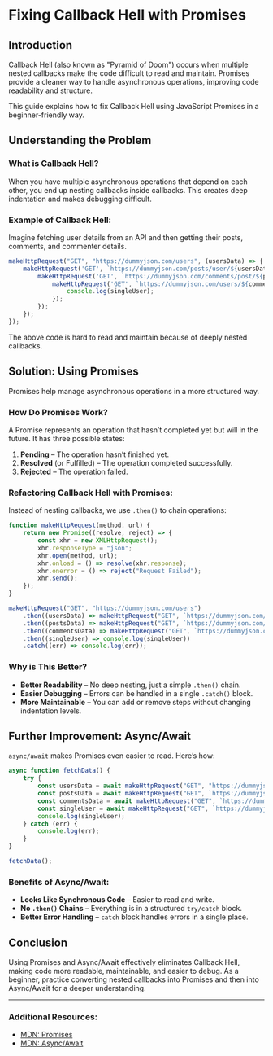 # Fixing Callback Hell with Promises

## Introduction
Callback Hell (also known as "Pyramid of Doom") occurs when multiple nested callbacks make the code difficult to read and maintain. Promises provide a cleaner way to handle asynchronous operations, improving code readability and structure.

This guide explains how to fix Callback Hell using JavaScript Promises in a beginner-friendly way.

## Understanding the Problem
### What is Callback Hell?
When you have multiple asynchronous operations that depend on each other, you end up nesting callbacks inside callbacks. This creates deep indentation and makes debugging difficult.

### Example of Callback Hell:
Imagine fetching user details from an API and then getting their posts, comments, and commenter details.

```javascript
makeHttpRequest("GET", "https://dummyjson.com/users", (usersData) => {
    makeHttpRequest('GET', `https://dummyjson.com/posts/user/${usersData.users[0].id}`, (postsData) => {
        makeHttpRequest('GET', `https://dummyjson.com/comments/post/${postsData.posts[0].id}`, (commentsData) => {
            makeHttpRequest('GET', `https://dummyjson.com/users/${commentsData.comments[0].user.id}`, (singleUser) => {
                console.log(singleUser);
            });
        });
    });
});
```

The above code is hard to read and maintain because of deeply nested callbacks.

## Solution: Using Promises
Promises help manage asynchronous operations in a more structured way.

### How Do Promises Work?
A Promise represents an operation that hasn’t completed yet but will in the future. It has three possible states:
1. **Pending** – The operation hasn’t finished yet.
2. **Resolved** (or Fulfilled) – The operation completed successfully.
3. **Rejected** – The operation failed.

### Refactoring Callback Hell with Promises:
Instead of nesting callbacks, we use `.then()` to chain operations:

```javascript
function makeHttpRequest(method, url) {
    return new Promise((resolve, reject) => {
        const xhr = new XMLHttpRequest();
        xhr.responseType = "json";
        xhr.open(method, url);
        xhr.onload = () => resolve(xhr.response);
        xhr.onerror = () => reject("Request Failed");
        xhr.send();
    });
}

makeHttpRequest("GET", "https://dummyjson.com/users")
    .then((usersData) => makeHttpRequest("GET", `https://dummyjson.com/posts/user/${usersData.users[0].id}`))
    .then((postsData) => makeHttpRequest("GET", `https://dummyjson.com/comments/post/${postsData.posts[0].id}`))
    .then((commentsData) => makeHttpRequest("GET", `https://dummyjson.com/users/${commentsData.comments[0].user.id}`))
    .then((singleUser) => console.log(singleUser))
    .catch((err) => console.log(err));
```

### Why is This Better?
- **Better Readability** – No deep nesting, just a simple `.then()` chain.
- **Easier Debugging** – Errors can be handled in a single `.catch()` block.
- **More Maintainable** – You can add or remove steps without changing indentation levels.

## Further Improvement: Async/Await
`async/await` makes Promises even easier to read. Here’s how:

```javascript
async function fetchData() {
    try {
        const usersData = await makeHttpRequest("GET", "https://dummyjson.com/users");
        const postsData = await makeHttpRequest("GET", `https://dummyjson.com/posts/user/${usersData.users[0].id}`);
        const commentsData = await makeHttpRequest("GET", `https://dummyjson.com/comments/post/${postsData.posts[0].id}`);
        const singleUser = await makeHttpRequest("GET", `https://dummyjson.com/users/${commentsData.comments[0].user.id}`);
        console.log(singleUser);
    } catch (err) {
        console.log(err);
    }
}

fetchData();
```

### Benefits of Async/Await:
- **Looks Like Synchronous Code** – Easier to read and write.
- **No `.then()` Chains** – Everything is in a structured `try/catch` block.
- **Better Error Handling** – `catch` block handles errors in a single place.

## Conclusion
Using Promises and Async/Await effectively eliminates Callback Hell, making code more readable, maintainable, and easier to debug. As a beginner, practice converting nested callbacks into Promises and then into Async/Await for a deeper understanding.

---
### Additional Resources:
- [MDN: Promises](https://developer.mozilla.org/en-US/docs/Web/JavaScript/Reference/Global_Objects/Promise)
- [MDN: Async/Await](https://developer.mozilla.org/en-US/docs/Learn/JavaScript/Asynchronous/Promises)

